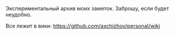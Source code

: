 Экспериментальный архив моих заметок. Заброшу, если будет неудобно.

Все лежит в вики: https://github.com/axchizhov/personal/wiki
